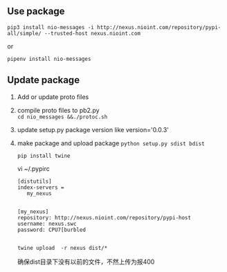 ## Use package

`pip3 install nio-messages -i http://nexus.nioint.com/repository/pypi-all/simple/ --trusted-host nexus.nioint.com`   

or

`pipenv install nio-messages`



## Update package

1. Add or update proto files
2. compile proto files to pb2.py  
    `cd nio_messages &&./protoc.sh`
3. update setup.py package version like version='0.0.3'
4. make package and upload package
    `python setup.py sdist bdist`

    `pip install twine`   
    
    vi ~/.pypirc
     ```buildoutcfg
    [distutils]
    index-servers =
        my_nexus

    
    [my_nexus]
    repository: http://nexus.nioint.com/repository/pypi-host
    username: nexus.swc
    password: CPU7[burbled
        
    ```
    
    `twine upload  -r nexus dist/*`
    
    确保dist目录下没有以前的文件，不然上传为报400


